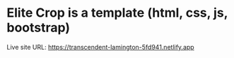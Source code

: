 # Elite Crop is a template (html, css, js, bootstrap)

Live site URL: https://transcendent-lamington-5fd941.netlify.app
